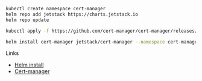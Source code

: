 
```bash
kubectl create namespace cert-manager 
helm repo add jetstack https://charts.jetstack.io 
helm repo update

kubectl apply -f https://github.com/cert-manager/cert-manager/releases/download/v1.8.0/cert-manager.crds.yaml

helm install cert-manager jetstack/cert-manager --namespace cert-manager --create-namespace --version v1.8.0
```

Links
* [Helm install](https://helm.sh/docs/intro/install/)
* [Cert-manager](https://www.madalin.me/wpk8s/2021/050/microk8s-letsencrypt-cert-manager-https.html)